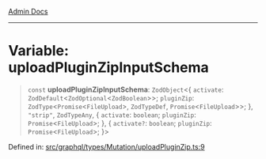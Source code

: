[Admin Docs](/)

***

# Variable: uploadPluginZipInputSchema

> `const` **uploadPluginZipInputSchema**: `ZodObject`\<\{ `activate`: `ZodDefault`\<`ZodOptional`\<`ZodBoolean`\>\>; `pluginZip`: `ZodType`\<`Promise`\<`FileUpload`\>, `ZodTypeDef`, `Promise`\<`FileUpload`\>\>; \}, `"strip"`, `ZodTypeAny`, \{ `activate`: `boolean`; `pluginZip`: `Promise`\<`FileUpload`\>; \}, \{ `activate?`: `boolean`; `pluginZip`: `Promise`\<`FileUpload`\>; \}\>

Defined in: [src/graphql/types/Mutation/uploadPluginZip.ts:9](https://github.com/Sourya07/talawa-api/blob/2dc82649c98e5346c00cdf926fe1d0bc13ec1544/src/graphql/types/Mutation/uploadPluginZip.ts#L9)
